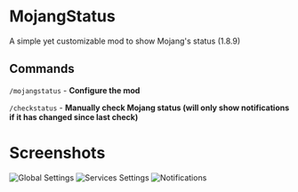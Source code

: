 # MojangStatus
A simple yet customizable mod to show Mojang's status (1.8.9)

## Commands
`/mojangstatus` - **Configure the mod**

`/checkstatus` - **Manually check Mojang status (will only show notifications if it has changed since last check)**

# Screenshots
![Global Settings](https://i.inv.wtf/8fYJoQDF.png)
![Services Settings](https://i.inv.wtf/e0vxTdzY.png)
![Notifications](https://i.inv.wtf/nO96UNjw.png)
